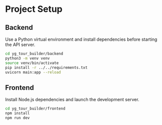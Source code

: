# Project Setup

## Backend

Use a Python virtual environment and install dependencies before starting the API server.

```bash
cd yg_tour_builder/backend
python3 -m venv venv
source venv/bin/activate
pip install -r ../../requirements.txt
uvicorn main:app --reload
```

## Frontend

Install Node.js dependencies and launch the development server.

```bash
cd yg_tour_builder/frontend
npm install
npm run dev
```
